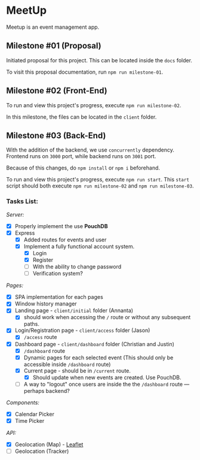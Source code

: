 # MeetUp

Meetup is an event management app.

## Milestone #01 (Proposal)

Initiated proposal for this project. This can be located inside the `docs` folder.

To visit this proposal documentation, run `npm run milestone-01`.

## Milestone #02 (Front-End)

To run and view this project's progress, execute `npm run milestone-02`.

In this milestone, the files can be located in the `client` folder.

## Milestone #03 (Back-End)

With the addition of the backend, we use `concurrently` dependency.
Frontend runs on `3000` port, while backend runs on `3001` port.

Because of this changes, do `npm install` or `npm i` beforehand.

To run and view this project's progress, execute `npm run start`. This `start` script should both execute `npm run milestone-02` and `npm run milestone-03`.

### Tasks List:

_Server:_

-   [x] Properly implement the use **PouchDB**
-   [x] Express
    -   [x] Added routes for events and user
    -   [x] Implement a fully functional account system.
        -   [x] Login
        -   [x] Register
        -   [ ] With the ability to change password
        -   [ ] Verification system?

_Pages:_

-   [x] SPA implementation for each pages
-   [x] Window history manager
-   [x] Landing page - `client/initial` folder (Annanta)
    -   [x] should work when accessing the `/` route or without any subsequent paths.
-   [x] Login/Registration page - `client/access` folder (Jason)
    -   [x] `/access` route
-   [x] Dashboard page - `client/dashboard` folder (Christian and Justin)
    -   [x] `/dashboard` route
    -   [x] Dynamic pages for each selected event (This should only be accessible inside `/dashboard` route)
    -   [x] Current page - should be in `/current` route.
        -   [x] Should update when new events are created. Use PouchDB.
    -   [ ] A way to "logout" once users are inside the the `/dashboard` route — perhaps backend?

_Components:_

-   [x] Calendar Picker
-   [x] Time Picker

_API:_

-   [x] Geolocation (Map) - [Leaflet](https://leafletjs.com/)
-   [ ] Geolocation (Tracker)
